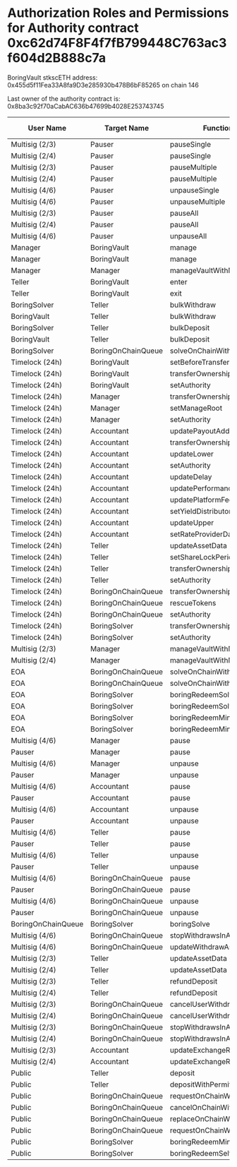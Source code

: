 # Authorization Roles and Permissions for Authority contract 0xc62d74F8F4f7fB799448C763ac3f604d2B888c7a

BoringVault stkscETH address: 0x455d5f11Fea33A8fa9D3e285930b478B6bF85265 on chain 146

Last owner of the authority contract is: 0x8ba3c92f70aCabAC636b47699b4028E253743745

| User Name | Target Name | Function Names | Function Signatures | User Address | Target Address |
|-----------|-------------|----------------|-------------------|--------------|----------------|
| Multisig (2/3) | Pauser | pauseSingle | 0x6fa02012 | 0xE89CeE9837e6Fce3b1Ebd8E1C779b76fd6E20136 | 0x9895B4300838C9Cb64a88e55cFf4D05D37CF0cC9 |
| Multisig (2/4) | Pauser | pauseSingle | 0x6fa02012 | 0xB26AEb430b5Bf6Be55763b42095E82DB9a1838B8 | 0x9895B4300838C9Cb64a88e55cFf4D05D37CF0cC9 |
| Multisig (2/3) | Pauser | pauseMultiple | 0x1414a737 | 0xE89CeE9837e6Fce3b1Ebd8E1C779b76fd6E20136 | 0x9895B4300838C9Cb64a88e55cFf4D05D37CF0cC9 |
| Multisig (2/4) | Pauser | pauseMultiple | 0x1414a737 | 0xB26AEb430b5Bf6Be55763b42095E82DB9a1838B8 | 0x9895B4300838C9Cb64a88e55cFf4D05D37CF0cC9 |
| Multisig (4/6) | Pauser | unpauseSingle | 0x4ed1a7ed | 0x948dd9351D3721489Fe7A4530C55849cF0b4735D | 0x9895B4300838C9Cb64a88e55cFf4D05D37CF0cC9 |
| Multisig (4/6) | Pauser | unpauseMultiple | 0x2a578b95 | 0x948dd9351D3721489Fe7A4530C55849cF0b4735D | 0x9895B4300838C9Cb64a88e55cFf4D05D37CF0cC9 |
| Multisig (2/3) | Pauser | pauseAll | 0x595c6a67 | 0xE89CeE9837e6Fce3b1Ebd8E1C779b76fd6E20136 | 0x9895B4300838C9Cb64a88e55cFf4D05D37CF0cC9 |
| Multisig (2/4) | Pauser | pauseAll | 0x595c6a67 | 0xB26AEb430b5Bf6Be55763b42095E82DB9a1838B8 | 0x9895B4300838C9Cb64a88e55cFf4D05D37CF0cC9 |
| Multisig (4/6) | Pauser | unpauseAll | 0x8a2ddd03 | 0x948dd9351D3721489Fe7A4530C55849cF0b4735D | 0x9895B4300838C9Cb64a88e55cFf4D05D37CF0cC9 |
| Manager | BoringVault | manage | 0x224d8703 | 0xB77F31E02797724021F822181dff29F966A7B2cb | 0x455d5f11Fea33A8fa9D3e285930b478B6bF85265 |
| Manager | BoringVault | manage | 0xf6e715d0 | 0xB77F31E02797724021F822181dff29F966A7B2cb | 0x455d5f11Fea33A8fa9D3e285930b478B6bF85265 |
| Manager | Manager | manageVaultWithMerkleVerification | 0x244b0f6a | 0xB77F31E02797724021F822181dff29F966A7B2cb | 0xB77F31E02797724021F822181dff29F966A7B2cb |
| Teller | BoringVault | enter | 0x39d6ba32 | 0x49AcEbF8f0f79e1Ecb0fd47D684DAdec81cc6562 | 0x455d5f11Fea33A8fa9D3e285930b478B6bF85265 |
| Teller | BoringVault | exit | 0x18457e61 | 0x49AcEbF8f0f79e1Ecb0fd47D684DAdec81cc6562 | 0x455d5f11Fea33A8fa9D3e285930b478B6bF85265 |
| BoringSolver | Teller | bulkWithdraw | 0x3e64ce99 | 0x7b332fC33b5376559f4EADe4a732FE003dc3e3BD | 0x49AcEbF8f0f79e1Ecb0fd47D684DAdec81cc6562 |
| BoringVault | Teller | bulkWithdraw | 0x3e64ce99 | 0xdeD9776De858019F3283594345af9eC645b808A5 | 0x49AcEbF8f0f79e1Ecb0fd47D684DAdec81cc6562 |
| BoringSolver | Teller | bulkDeposit | 0x9d574420 | 0x7b332fC33b5376559f4EADe4a732FE003dc3e3BD | 0x49AcEbF8f0f79e1Ecb0fd47D684DAdec81cc6562 |
| BoringVault | Teller | bulkDeposit | 0x9d574420 | 0xdeD9776De858019F3283594345af9eC645b808A5 | 0x49AcEbF8f0f79e1Ecb0fd47D684DAdec81cc6562 |
| BoringSolver | BoringOnChainQueue | solveOnChainWithdraws | 0x412638dc | 0x7b332fC33b5376559f4EADe4a732FE003dc3e3BD | 0x65b6AFB8C1521B48488dF04224Dc019Ea390E133 |
| Timelock (24h) | BoringVault | setBeforeTransferHook | 0x8929565f | 0x8ba3c92f70aCabAC636b47699b4028E253743745 | 0x455d5f11Fea33A8fa9D3e285930b478B6bF85265 |
| Timelock (24h) | BoringVault | transferOwnership | 0xf2fde38b | 0x8ba3c92f70aCabAC636b47699b4028E253743745 | 0x455d5f11Fea33A8fa9D3e285930b478B6bF85265 |
| Timelock (24h) | BoringVault | setAuthority | 0x7a9e5e4b | 0x8ba3c92f70aCabAC636b47699b4028E253743745 | 0x455d5f11Fea33A8fa9D3e285930b478B6bF85265 |
| Timelock (24h) | Manager | transferOwnership | 0xf2fde38b | 0x8ba3c92f70aCabAC636b47699b4028E253743745 | 0xB77F31E02797724021F822181dff29F966A7B2cb |
| Timelock (24h) | Manager | setManageRoot | 0x21801a99 | 0x8ba3c92f70aCabAC636b47699b4028E253743745 | 0xB77F31E02797724021F822181dff29F966A7B2cb |
| Timelock (24h) | Manager | setAuthority | 0x7a9e5e4b | 0x8ba3c92f70aCabAC636b47699b4028E253743745 | 0xB77F31E02797724021F822181dff29F966A7B2cb |
| Timelock (24h) | Accountant | updatePayoutAddress | 0x56200819 | 0x8ba3c92f70aCabAC636b47699b4028E253743745 | 0x61bE1eC20dfE0197c27B80bA0f7fcdb1a6B236E2 |
| Timelock (24h) | Accountant | transferOwnership | 0xf2fde38b | 0x8ba3c92f70aCabAC636b47699b4028E253743745 | 0x61bE1eC20dfE0197c27B80bA0f7fcdb1a6B236E2 |
| Timelock (24h) | Accountant | updateLower | 0x207ec0e7 | 0x8ba3c92f70aCabAC636b47699b4028E253743745 | 0x61bE1eC20dfE0197c27B80bA0f7fcdb1a6B236E2 |
| Timelock (24h) | Accountant | setAuthority | 0x7a9e5e4b | 0x8ba3c92f70aCabAC636b47699b4028E253743745 | 0x61bE1eC20dfE0197c27B80bA0f7fcdb1a6B236E2 |
| Timelock (24h) | Accountant | updateDelay | 0x6a054dc9 | 0x8ba3c92f70aCabAC636b47699b4028E253743745 | 0x61bE1eC20dfE0197c27B80bA0f7fcdb1a6B236E2 |
| Timelock (24h) | Accountant | updatePerformanceFee | 0x709ac1c3 | 0x8ba3c92f70aCabAC636b47699b4028E253743745 | 0x61bE1eC20dfE0197c27B80bA0f7fcdb1a6B236E2 |
| Timelock (24h) | Accountant | updatePlatformFee | 0xafb06952 | 0x8ba3c92f70aCabAC636b47699b4028E253743745 | 0x61bE1eC20dfE0197c27B80bA0f7fcdb1a6B236E2 |
| Timelock (24h) | Accountant | setYieldDistributor | 0x3038a60d | 0x8ba3c92f70aCabAC636b47699b4028E253743745 | 0x61bE1eC20dfE0197c27B80bA0f7fcdb1a6B236E2 |
| Timelock (24h) | Accountant | updateUpper | 0x634da58f | 0x8ba3c92f70aCabAC636b47699b4028E253743745 | 0x61bE1eC20dfE0197c27B80bA0f7fcdb1a6B236E2 |
| Timelock (24h) | Accountant | setRateProviderData | 0x4d8be07e | 0x8ba3c92f70aCabAC636b47699b4028E253743745 | 0x61bE1eC20dfE0197c27B80bA0f7fcdb1a6B236E2 |
| Timelock (24h) | Teller | updateAssetData | 0x8dfd8ba1 | 0x8ba3c92f70aCabAC636b47699b4028E253743745 | 0x49AcEbF8f0f79e1Ecb0fd47D684DAdec81cc6562 |
| Timelock (24h) | Teller | setShareLockPeriod | 0x12056e2d | 0x8ba3c92f70aCabAC636b47699b4028E253743745 | 0x49AcEbF8f0f79e1Ecb0fd47D684DAdec81cc6562 |
| Timelock (24h) | Teller | transferOwnership | 0xf2fde38b | 0x8ba3c92f70aCabAC636b47699b4028E253743745 | 0x49AcEbF8f0f79e1Ecb0fd47D684DAdec81cc6562 |
| Timelock (24h) | Teller | setAuthority | 0x7a9e5e4b | 0x8ba3c92f70aCabAC636b47699b4028E253743745 | 0x49AcEbF8f0f79e1Ecb0fd47D684DAdec81cc6562 |
| Timelock (24h) | BoringOnChainQueue | transferOwnership | 0xf2fde38b | 0x8ba3c92f70aCabAC636b47699b4028E253743745 | 0x65b6AFB8C1521B48488dF04224Dc019Ea390E133 |
| Timelock (24h) | BoringOnChainQueue | rescueTokens | 0x0bf6cab7 | 0x8ba3c92f70aCabAC636b47699b4028E253743745 | 0x65b6AFB8C1521B48488dF04224Dc019Ea390E133 |
| Timelock (24h) | BoringOnChainQueue | setAuthority | 0x7a9e5e4b | 0x8ba3c92f70aCabAC636b47699b4028E253743745 | 0x65b6AFB8C1521B48488dF04224Dc019Ea390E133 |
| Timelock (24h) | BoringSolver | transferOwnership | 0xf2fde38b | 0x8ba3c92f70aCabAC636b47699b4028E253743745 | 0x7b332fC33b5376559f4EADe4a732FE003dc3e3BD |
| Timelock (24h) | BoringSolver | setAuthority | 0x7a9e5e4b | 0x8ba3c92f70aCabAC636b47699b4028E253743745 | 0x7b332fC33b5376559f4EADe4a732FE003dc3e3BD |
| Multisig (2/3) | Manager | manageVaultWithMerkleVerification | 0x244b0f6a | 0xE89CeE9837e6Fce3b1Ebd8E1C779b76fd6E20136 | 0xB77F31E02797724021F822181dff29F966A7B2cb |
| Multisig (2/4) | Manager | manageVaultWithMerkleVerification | 0x244b0f6a | 0xB26AEb430b5Bf6Be55763b42095E82DB9a1838B8 | 0xB77F31E02797724021F822181dff29F966A7B2cb |
| EOA | BoringOnChainQueue | solveOnChainWithdraws | 0x412638dc | 0xf8553c8552f906C19286F21711721E206EE4909E | 0x65b6AFB8C1521B48488dF04224Dc019Ea390E133 |
| EOA | BoringOnChainQueue | solveOnChainWithdraws | 0x412638dc | 0xD23086C4e450cAAF55704EbC03875A04B4716CA2 | 0x65b6AFB8C1521B48488dF04224Dc019Ea390E133 |
| EOA | BoringSolver | boringRedeemSolve | 0xb7532db2 | 0xf8553c8552f906C19286F21711721E206EE4909E | 0x7b332fC33b5376559f4EADe4a732FE003dc3e3BD |
| EOA | BoringSolver | boringRedeemSolve | 0xb7532db2 | 0xD23086C4e450cAAF55704EbC03875A04B4716CA2 | 0x7b332fC33b5376559f4EADe4a732FE003dc3e3BD |
| EOA | BoringSolver | boringRedeemMintSolve | 0xff011b62 | 0xf8553c8552f906C19286F21711721E206EE4909E | 0x7b332fC33b5376559f4EADe4a732FE003dc3e3BD |
| EOA | BoringSolver | boringRedeemMintSolve | 0xff011b62 | 0xD23086C4e450cAAF55704EbC03875A04B4716CA2 | 0x7b332fC33b5376559f4EADe4a732FE003dc3e3BD |
| Multisig (4/6) | Manager | pause | 0x8456cb59 | 0x948dd9351D3721489Fe7A4530C55849cF0b4735D | 0xB77F31E02797724021F822181dff29F966A7B2cb |
| Pauser | Manager | pause | 0x8456cb59 | 0x9895B4300838C9Cb64a88e55cFf4D05D37CF0cC9 | 0xB77F31E02797724021F822181dff29F966A7B2cb |
| Multisig (4/6) | Manager | unpause | 0x3f4ba83a | 0x948dd9351D3721489Fe7A4530C55849cF0b4735D | 0xB77F31E02797724021F822181dff29F966A7B2cb |
| Pauser | Manager | unpause | 0x3f4ba83a | 0x9895B4300838C9Cb64a88e55cFf4D05D37CF0cC9 | 0xB77F31E02797724021F822181dff29F966A7B2cb |
| Multisig (4/6) | Accountant | pause | 0x8456cb59 | 0x948dd9351D3721489Fe7A4530C55849cF0b4735D | 0x61bE1eC20dfE0197c27B80bA0f7fcdb1a6B236E2 |
| Pauser | Accountant | pause | 0x8456cb59 | 0x9895B4300838C9Cb64a88e55cFf4D05D37CF0cC9 | 0x61bE1eC20dfE0197c27B80bA0f7fcdb1a6B236E2 |
| Multisig (4/6) | Accountant | unpause | 0x3f4ba83a | 0x948dd9351D3721489Fe7A4530C55849cF0b4735D | 0x61bE1eC20dfE0197c27B80bA0f7fcdb1a6B236E2 |
| Pauser | Accountant | unpause | 0x3f4ba83a | 0x9895B4300838C9Cb64a88e55cFf4D05D37CF0cC9 | 0x61bE1eC20dfE0197c27B80bA0f7fcdb1a6B236E2 |
| Multisig (4/6) | Teller | pause | 0x8456cb59 | 0x948dd9351D3721489Fe7A4530C55849cF0b4735D | 0x49AcEbF8f0f79e1Ecb0fd47D684DAdec81cc6562 |
| Pauser | Teller | pause | 0x8456cb59 | 0x9895B4300838C9Cb64a88e55cFf4D05D37CF0cC9 | 0x49AcEbF8f0f79e1Ecb0fd47D684DAdec81cc6562 |
| Multisig (4/6) | Teller | unpause | 0x3f4ba83a | 0x948dd9351D3721489Fe7A4530C55849cF0b4735D | 0x49AcEbF8f0f79e1Ecb0fd47D684DAdec81cc6562 |
| Pauser | Teller | unpause | 0x3f4ba83a | 0x9895B4300838C9Cb64a88e55cFf4D05D37CF0cC9 | 0x49AcEbF8f0f79e1Ecb0fd47D684DAdec81cc6562 |
| Multisig (4/6) | BoringOnChainQueue | pause | 0x8456cb59 | 0x948dd9351D3721489Fe7A4530C55849cF0b4735D | 0x65b6AFB8C1521B48488dF04224Dc019Ea390E133 |
| Pauser | BoringOnChainQueue | pause | 0x8456cb59 | 0x9895B4300838C9Cb64a88e55cFf4D05D37CF0cC9 | 0x65b6AFB8C1521B48488dF04224Dc019Ea390E133 |
| Multisig (4/6) | BoringOnChainQueue | unpause | 0x3f4ba83a | 0x948dd9351D3721489Fe7A4530C55849cF0b4735D | 0x65b6AFB8C1521B48488dF04224Dc019Ea390E133 |
| Pauser | BoringOnChainQueue | unpause | 0x3f4ba83a | 0x9895B4300838C9Cb64a88e55cFf4D05D37CF0cC9 | 0x65b6AFB8C1521B48488dF04224Dc019Ea390E133 |
| BoringOnChainQueue | BoringSolver | boringSolve | 0x67aa0416 | 0x65b6AFB8C1521B48488dF04224Dc019Ea390E133 | 0x7b332fC33b5376559f4EADe4a732FE003dc3e3BD |
| Multisig (4/6) | BoringOnChainQueue | stopWithdrawsInAsset | 0x74732728 | 0x948dd9351D3721489Fe7A4530C55849cF0b4735D | 0x65b6AFB8C1521B48488dF04224Dc019Ea390E133 |
| Multisig (4/6) | BoringOnChainQueue | updateWithdrawAsset | 0xeed4b3f8 | 0x948dd9351D3721489Fe7A4530C55849cF0b4735D | 0x65b6AFB8C1521B48488dF04224Dc019Ea390E133 |
| Multisig (2/3) | Teller | updateAssetData | 0x8dfd8ba1 | 0xE89CeE9837e6Fce3b1Ebd8E1C779b76fd6E20136 | 0x49AcEbF8f0f79e1Ecb0fd47D684DAdec81cc6562 |
| Multisig (2/4) | Teller | updateAssetData | 0x8dfd8ba1 | 0xB26AEb430b5Bf6Be55763b42095E82DB9a1838B8 | 0x49AcEbF8f0f79e1Ecb0fd47D684DAdec81cc6562 |
| Multisig (2/3) | Teller | refundDeposit | 0x46b563f4 | 0xE89CeE9837e6Fce3b1Ebd8E1C779b76fd6E20136 | 0x49AcEbF8f0f79e1Ecb0fd47D684DAdec81cc6562 |
| Multisig (2/4) | Teller | refundDeposit | 0x46b563f4 | 0xB26AEb430b5Bf6Be55763b42095E82DB9a1838B8 | 0x49AcEbF8f0f79e1Ecb0fd47D684DAdec81cc6562 |
| Multisig (2/3) | BoringOnChainQueue | cancelUserWithdraws | 0x9fff7e2a | 0xE89CeE9837e6Fce3b1Ebd8E1C779b76fd6E20136 | 0x65b6AFB8C1521B48488dF04224Dc019Ea390E133 |
| Multisig (2/4) | BoringOnChainQueue | cancelUserWithdraws | 0x9fff7e2a | 0xB26AEb430b5Bf6Be55763b42095E82DB9a1838B8 | 0x65b6AFB8C1521B48488dF04224Dc019Ea390E133 |
| Multisig (2/3) | BoringOnChainQueue | stopWithdrawsInAsset | 0x74732728 | 0xE89CeE9837e6Fce3b1Ebd8E1C779b76fd6E20136 | 0x65b6AFB8C1521B48488dF04224Dc019Ea390E133 |
| Multisig (2/4) | BoringOnChainQueue | stopWithdrawsInAsset | 0x74732728 | 0xB26AEb430b5Bf6Be55763b42095E82DB9a1838B8 | 0x65b6AFB8C1521B48488dF04224Dc019Ea390E133 |
| Multisig (2/3) | Accountant | updateExchangeRate | 0x3458113d | 0xE89CeE9837e6Fce3b1Ebd8E1C779b76fd6E20136 | 0x61bE1eC20dfE0197c27B80bA0f7fcdb1a6B236E2 |
| Multisig (2/4) | Accountant | updateExchangeRate | 0x3458113d | 0xB26AEb430b5Bf6Be55763b42095E82DB9a1838B8 | 0x61bE1eC20dfE0197c27B80bA0f7fcdb1a6B236E2 |
| Public | Teller | deposit | 0x0efe6a8b | any_address | 0x49AcEbF8f0f79e1Ecb0fd47D684DAdec81cc6562 |
| Public | Teller | depositWithPermit | 0x3d935d9e | any_address | 0x49AcEbF8f0f79e1Ecb0fd47D684DAdec81cc6562 |
| Public | BoringOnChainQueue | requestOnChainWithdrawWithPermit | 0x581b4920 | any_address | 0x65b6AFB8C1521B48488dF04224Dc019Ea390E133 |
| Public | BoringOnChainQueue | cancelOnChainWithdraw | 0x4a2dc5e4 | any_address | 0x65b6AFB8C1521B48488dF04224Dc019Ea390E133 |
| Public | BoringOnChainQueue | replaceOnChainWithdraw | 0xa5672fd7 | any_address | 0x65b6AFB8C1521B48488dF04224Dc019Ea390E133 |
| Public | BoringOnChainQueue | requestOnChainWithdraw | 0x6bb3b476 | any_address | 0x65b6AFB8C1521B48488dF04224Dc019Ea390E133 |
| Public | BoringSolver | boringRedeemMintSelfSolve | 0x8f386608 | any_address | 0x7b332fC33b5376559f4EADe4a732FE003dc3e3BD |
| Public | BoringSolver | boringRedeemSelfSolve | 0x72faf4a4 | any_address | 0x7b332fC33b5376559f4EADe4a732FE003dc3e3BD |
